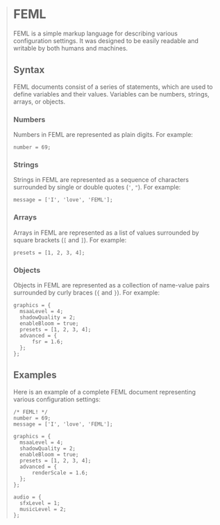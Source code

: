 ﻿> # FEML
> 
> FEML is a simple markup language for describing various configuration settings. It was designed to be easily readable and writable by both humans and machines.
> 
> ## Syntax
> 
> FEML documents consist of a series of statements, which are used to define variables and their values. Variables can be numbers, strings, arrays, or objects.
> 
> ### Numbers
> 
> Numbers in FEML are represented as plain digits. For example:
> 
> `number = 69;` 
> 
> ### Strings
> 
> Strings in FEML are represented as a sequence of characters surrounded by single or double quotes (`'`, `"`). For example:
> 
> `message = ['I', 'love', 'FEML'];` 
> 
> ### Arrays
> 
> Arrays in FEML are represented as a list of values surrounded by square brackets (`[` and `]`). For example:
> 
> `presets = [1, 2, 3, 4];` 
> 
> ### Objects
> 
> Objects in FEML are represented as a collection of name-value pairs surrounded by curly braces (`{` and `}`). For example:
> 
> ```
> graphics = { 
>   msaaLevel = 4;
>   shadowQuality = 2;
>   enableBloom = true;
>   presets = [1, 2, 3, 4];
>   advanced = {
>       fsr = 1.6; 
>   }; 
> };
> ```
> 
> ## Examples
> 
> Here is an example of a complete FEML document representing various configuration settings:
> 
> ```
> /* FEML! */
> number = 69;
> message = ['I', 'love', 'FEML']; 
>
> graphics = { 
>   msaaLevel = 4; 
>   shadowQuality = 2; 
>   enableBloom = true; 
>   presets = [1, 2, 3, 4]; 
>   advanced = { 
>       renderScale = 1.6;
>   }; 
> }; 
>
> audio = { 
>   sfxLevel = 1; 
>   musicLevel = 2; 
> };
> ```